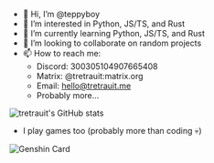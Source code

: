 - 👋 Hi, I’m @teppyboy
- 👀 I’m interested in Python, JS/TS, and Rust
- 🌱 I’m currently learning Python, JS/TS, and Rust
- 💞️ I’m looking to collaborate on random projects
- 📫 How to reach me:
  + Discord: 300305104907665408
  + Matrix: @tretrauit:matrix.org
  + Email: hello@tretrauit.me
  + Probably more...

![tretrauit's GitHub stats](https://github-readme-stats.vercel.app/api?username=teppyboy&show_icons=true&theme=dracula)

- I play games too (probably more than coding 💀)

![Genshin Card](https://hoyolabgenshincard.vercel.app/en/75/17111457.png)
